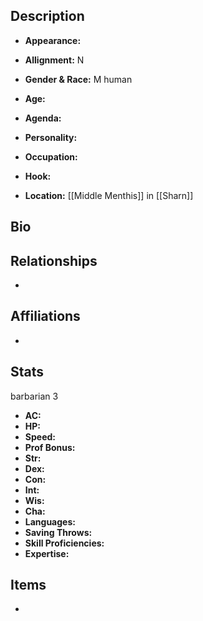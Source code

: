 ## Description
- **Appearance:** 

- **Allignment:** N

- **Gender & Race:** M human

- **Age:** 

- **Agenda:** 

- **Personality:** 

- **Occupation:** 

- **Hook:** 

- **Location:** [[Middle Menthis]] in [[Sharn]]

## Bio


## Relationships
- 

## Affiliations
- 

## Stats
barbarian 3
- **AC:** 
- **HP:** 
- **Speed:** 
- **Prof Bonus:** 
- **Str:** 
- **Dex:** 
- **Con:** 
- **Int:** 
- **Wis:** 
- **Cha:** 
- **Languages:** 
- **Saving Throws:** 
- **Skill Proficiencies:** 
- **Expertise:** 


## Items
- 

